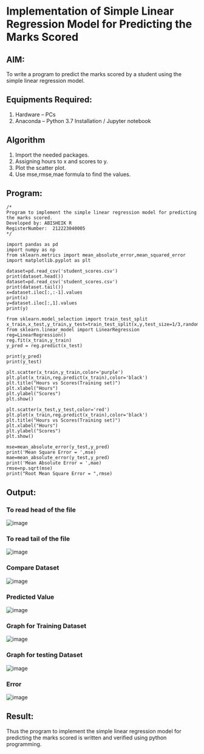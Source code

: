 # Implementation of Simple Linear Regression Model for Predicting the Marks Scored

## AIM:
To write a program to predict the marks scored by a student using the simple linear regression model.

## Equipments Required:
1. Hardware – PCs
2. Anaconda – Python 3.7 Installation / Jupyter notebook

## Algorithm
1. Import the needed packages.
2. Assigning hours to x and scores to y.
3. Plot the scatter plot.
4. Use mse,rmse,mae formula to find the values.

## Program:
```
/*
Program to implement the simple linear regression model for predicting the marks scored.
Developed by: ABISHEIK R
RegisterNumber:  212223040005
*/
```
```
import pandas as pd
import numpy as np
from sklearn.metrics import mean_absolute_error,mean_squared_error
import matplotlib.pyplot as plt

dataset=pd.read_csv('student_scores.csv')
print(dataset.head())
dataset=pd.read_csv('student_scores.csv')
print(dataset.tail())
x=dataset.iloc[:,:-1].values
print(x)
y=dataset.iloc[:,1].values
print(y)

from sklearn.model_selection import train_test_split
x_train,x_test,y_train,y_test=train_test_split(x,y,test_size=1/3,random_state=0)
from sklearn.linear_model import LinearRegression
reg=LinearRegression()
reg.fit(x_train,y_train)
y_pred = reg.predict(x_test)
```
```
print(y_pred)
print(y_test)

plt.scatter(x_train,y_train,color='purple')
plt.plot(x_train,reg.predict(x_train),color='black')
plt.title("Hours vs Scores(Training set)")
plt.xlabel("Hours")
plt.ylabel("Scores")
plt.show()

plt.scatter(x_test,y_test,color='red')
plt.plot(x_train,reg.predict(x_train),color='black')
plt.title("Hours vs Scores(Training set)")
plt.xlabel("Hours")
plt.ylabel("Scores")
plt.show()

mse=mean_absolute_error(y_test,y_pred)
print('Mean Square Error = ',mse)
mae=mean_absolute_error(y_test,y_pred)
print('Mean Absolute Error = ',mae)
rmse=np.sqrt(mse)
print("Root Mean Square Error = ",rmse)
```
## Output:

### To read head of the file

![image](https://github.com/amal-2006/Implementation-of-Simple-Linear-Regression-Model-for-Predicting-the-Marks-Scored/assets/148410730/02612c30-75e9-423e-b597-f2c1304fe747)

### To read tail of the file

![image](https://github.com/amal-2006/Implementation-of-Simple-Linear-Regression-Model-for-Predicting-the-Marks-Scored/assets/148410730/a67565c6-fd64-46d4-b365-9def987ae9c7)

### Compare Dataset

![image](https://github.com/amal-2006/Implementation-of-Simple-Linear-Regression-Model-for-Predicting-the-Marks-Scored/assets/148410730/86b800f7-5b6f-46b6-b6ca-df1b8816cc48)

### Predicted Value

![image](https://github.com/amal-2006/Implementation-of-Simple-Linear-Regression-Model-for-Predicting-the-Marks-Scored/assets/148410730/dccb3548-7ef9-497c-a31a-956831b10c3b)

### Graph for Training Dataset

![image](https://github.com/amal-2006/Implementation-of-Simple-Linear-Regression-Model-for-Predicting-the-Marks-Scored/assets/148410730/40a86ad4-0d31-4b53-adb5-e6792ffafb43)

### Graph for testing Dataset

![image](https://github.com/amal-2006/Implementation-of-Simple-Linear-Regression-Model-for-Predicting-the-Marks-Scored/assets/148410730/f365668d-d69d-4c67-8221-0eb52cf944d4)











### Error

![image](https://github.com/amal-2006/Implementation-of-Simple-Linear-Regression-Model-for-Predicting-the-Marks-Scored/assets/148410730/29786026-97ca-48ee-a459-a73ca17fc321)

## Result:
Thus the program to implement the simple linear regression model for predicting the marks scored is written and verified using python programming.
